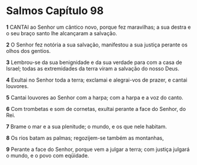# Salmos Capítulo 98

**1** 	CANTAI ao Senhor um cântico novo, porque fez maravilhas; a sua destra e o seu braço santo lhe alcançaram a salvação.

**2** 	O Senhor fez notória a sua salvação, manifestou a sua justiça perante os olhos dos gentios.

**3** 	Lembrou-se da sua benignidade e da sua verdade para com a casa de Israel; todas as extremidades da terra viram a salvação do nosso Deus.

**4** 	Exultai no Senhor toda a terra; exclamai e alegrai-vos de prazer, e cantai louvores.

**5** 	Cantai louvores ao Senhor com a harpa; com a harpa e a voz do canto.

**6** 	Com trombetas e som de cornetas, exultai perante a face do Senhor, do Rei.

**7** 	Brame o mar e a sua plenitude; o mundo, e os que nele habitam.

**8** 	Os rios batam as palmas; regozijem-se também as montanhas,

**9** 	Perante a face do Senhor, porque vem a julgar a terra; com justiça julgará o mundo, e o povo com eqüidade.

